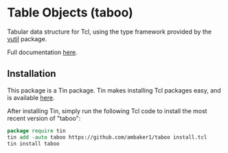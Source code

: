 # Table Objects (taboo)
Tabular data structure for Tcl, using the type framework provided by the [vutil](https://github.com/ambaker1/vutil) package.

Full documentation [here](https://raw.githubusercontent.com/ambaker1/taboo/main/doc/taboo.pdf).

## Installation
This package is a Tin package. 
Tin makes installing Tcl packages easy, and is available [here](https://github.com/ambaker1/Tin).

After installing Tin, simply run the following Tcl code to install the most recent version of "taboo":
```tcl
package require tin
tin add -auto taboo https://github.com/ambaker1/taboo install.tcl
tin install taboo
```
